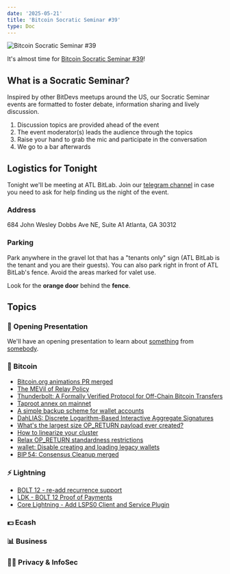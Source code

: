 ```yaml
---
date: '2025-05-21'
title: 'Bitcoin Socratic Seminar #39'
type: Doc
---
```


![Bitcoin Socratic Seminar #39](/bitcoin-socratic-seminar-39.jpg)

It's almost time for <a href="https://www.meetup.com/atlantabitdevs/">Bitcoin Socratic Seminar #39</a>!

## What is a Socratic Seminar?

Inspired by other BitDevs meetups around the US, our Socratic Seminar events are formatted to foster debate, information sharing and lively discussion.

1. Discussion topics are provided ahead of the event
2. The event moderator(s) leads the audience through the topics
3. Raise your hand to grab the mic and participate in the conversation
4. We go to a bar afterwards

## Logistics for Tonight

Tonight we'll be meeting at ATL BitLab. Join our <a href="https://atlantabitdevs.org/telegram/" target="_blank">telegram channel</a> in case you need to ask for help finding us the night of the event.

### Address

684 John Wesley Dobbs Ave NE,
Suite A1
Atlanta, GA 30312

### Parking

Park anywhere in the gravel lot that has a "tenants only" sign (ATL BitLab is the tenant and you are their guests). You can also park right in front of ATL BitLab's fence. Avoid the areas marked for valet use.

Look for the **orange door** behind the **fence**.

## Topics

### 🤙 Opening Presentation

We'll have an opening presentation to learn about [something](/#) from [somebody](/#).

### 🧡 Bitcoin

- [Bitcoin.org animations PR merged](https://github.com/bitcoin-dot-org/Bitcoin.org/pull/4254)
- [The MEVil of Relay Policy](https://spiralbtc.substack.com/p/the-mevil-of-relay-policy)
- [Thunderbolt: A Formally Verified Protocol for Off-Chain Bitcoin Transfers](https://eprint.iacr.org/2025/709)
- [Taproot annex on mainnet](https://x.com/mononautical/status/1921180666831499737?s=46)
- [A simple backup scheme for wallet accounts](https://delvingbitcoin.org/t/a-simple-backup-scheme-for-wallet-accounts/1607/1)
- [DahLIAS: Discrete Logarithm-Based Interactive Aggregate Signatures](https://mailing-list.bitcoindevs.xyz/bitcoindev/be3813bf-467d-4880-9383-2a0b0223e7e5@gmail.com/)
- [What's the largest size OP_RETURN payload ever created?](https://bitcoin.stackexchange.com/questions/126131/whats-the-largest-size-op-return-payload-ever-created)
- [How to linearize your cluster](https://delvingbitcoin.org/t/how-to-linearize-your-cluster/303/68)
- [Relax OP_RETURN standardness restrictions](https://mailing-list.bitcoindevs.xyz/bitcoindev/rhfyCHr4RfaEalbfGejVdolYCVWIyf84PT2062DQbs5-eU8BPYty5sGyvI3hKeRZQtVC7rn_ugjUWFnWCymz9e9Chbn7FjWJePllFhZRKYk=@protonmail.com/)
- [wallet: Disable creating and loading legacy wallets](https://github.com/bitcoin/bitcoin/pull/31250)
- [BIP 54: Consensus Cleanup merged](https://github.com/bitcoin/bips/pull/1800)

### ⚡️ Lightning

- [BOLT 12 - re-add recurrence support](https://github.com/lightning/bolts/pull/1240)
- [LDK - BOLT 12 Proof of Payments](https://github.com/lightningdevkit/rust-lightning/pull/3593)
- [Core Lightning - Add LSPS0 Client and Service Plugin](https://github.com/ElementsProject/lightning/pull/8227)

### 💵 Ecash

### 📊 Business

### 🕵️‍♂️ Privacy & InfoSec
